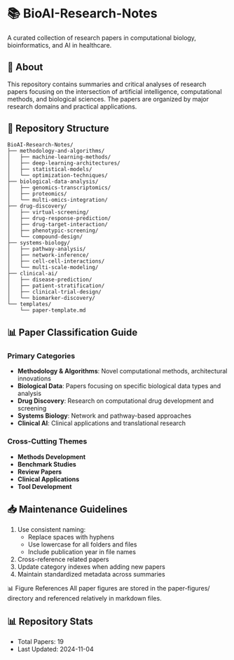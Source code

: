 # 📚 BioAI-Research-Notes
A curated collection of research papers in computational biology, bioinformatics, and AI in healthcare.

## 📖 About
This repository contains summaries and critical analyses of research papers focusing on the intersection of artificial intelligence, computational methods, and biological sciences. The papers are organized by major research domains and practical applications.

## 📁 Repository Structure
```
BioAI-Research-Notes/
├── methodology-and-algorithms/
│   ├── machine-learning-methods/
│   ├── deep-learning-architectures/
│   ├── statistical-models/
│   └── optimization-techniques/
├── biological-data-analysis/
│   ├── genomics-transcriptomics/
│   ├── proteomics/
│   └── multi-omics-integration/
├── drug-discovery/
│   ├── virtual-screening/
│   ├── drug-response-prediction/
│   ├── drug-target-interaction/
│   ├── phenotypic-screening/
│   └── compound-design/
├── systems-biology/
│   ├── pathway-analysis/
│   ├── network-inference/
│   ├── cell-cell-interactions/
│   └── multi-scale-modeling/
├── clinical-ai/
│   ├── disease-prediction/
│   ├── patient-stratification/
│   ├── clinical-trial-design/
│   └── biomarker-discovery/
└── templates/
    └── paper-template.md
```

## 📊 Paper Classification Guide
### Primary Categories
- **Methodology & Algorithms**: Novel computational methods, architectural innovations
- **Biological Data**: Papers focusing on specific biological data types and analysis
- **Drug Discovery**: Research on computational drug development and screening
- **Systems Biology**: Network and pathway-based approaches
- **Clinical AI**: Clinical applications and translational research

### Cross-Cutting Themes
- **Methods Development**
- **Benchmark Studies**
- **Review Papers**
- **Clinical Applications**
- **Tool Development**

## 📥 Maintenance Guidelines
1. Use consistent naming:
   - Replace spaces with hyphens
   - Use lowercase for all folders and files
   - Include publication year in file names
2. Cross-reference related papers
3. Update category indexes when adding new papers
4. Maintain standardized metadata across summaries

📊 Figure References
All paper figures are stored in the paper-figures/ directory and referenced relatively in markdown files.

## 📊 Repository Stats
- Total Papers: 19
- Last Updated: 2024-11-04
